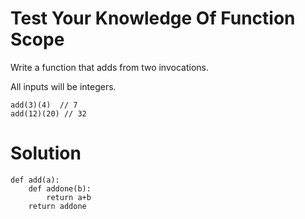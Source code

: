 # Test Your Knowledge Of Function Scope
Write a function that adds from two invocations.

All inputs will be integers.

```
add(3)(4)  // 7
add(12)(20) // 32
```

# Solution
```
def add(a):
    def addone(b):
        return a+b
    return addone
```